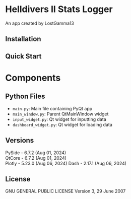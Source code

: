 # Helldivers II Stats Logger

An app created by LostGamma13

## Installation


## Quick Start




# Components
## Python Files
- `main.py`: Main file containing PyQt app
- `main_window.py`: Parent QtMainWindow widget
- `input_widget.py`: Qt widget for inputting data
- `dashboard_widget.py`: Qt widget for loading data




## Versions
PySide - 6.7.2  (Aug 01, 2024)  
QtCore - 6.7.2  (Aug 01, 2024)  
Plotly - 5.23.0 (Aug 06, 2024)
Dash   - 2.17.1 (Aug 06, 2024)

## License
GNU GENERAL PUBLIC LICENSE
Version 3, 29 June 2007